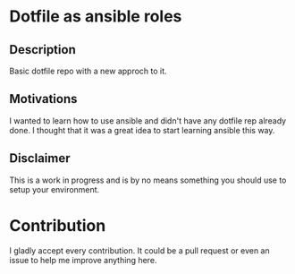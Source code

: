 # Dotfile as ansible roles

## Description

Basic dotfile repo with a new approch to it.


## Motivations

I wanted to learn how to use ansible and didn't have any dotfile rep already done.
I thought that it was a great idea to start learning ansible this way.

## Disclaimer

This is a work in progress and is by no means something you should use to setup your environment.

# Contribution

I gladly accept every contribution. It could be a pull request or even an issue to help me improve anything here.
